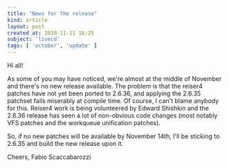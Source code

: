 ```yaml
---
title: "News for the release"
kind: article
layout: post
created_at: 2010-11-11 16:25
subject: 'livecd'
tags: [ 'october', 'update' ]
---
```

Hi all\!

As some of you may have noticed, we\'re almost at the middle of November and there\'s no new release available\.
The problem is that the reiser4 patches have not yet been ported to 2\.6\.36, and applying the 2\.6\.35 patchset fails miserably at compile time\.
Of course, I can\'t blame anybody for this\. Reiser4 work is being volunteered by Edward Shishkin and the 2\.6\.36 release has seen a lot of non\-obvious code changes \(most notably VFS patches and the workqueue unification patches\)\.

So, if no new patches will be available by November 14th, I\'ll be sticking to 2\.6\.35 and build the new release upon it\.

Cheers,
Fabio Scaccabarozzi
